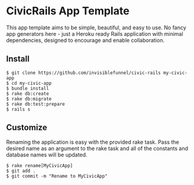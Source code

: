 # CivicRails App Template

This app template aims to be simple, beautiful, and easy to use. No fancy app generators here - just a Heroku ready Rails application with minimal dependencies, designed to encourage and enable collaboration.

## Install

```console
$ git clone https://github.com/invisiblefunnel/civic-rails my-civic-app
$ cd my-civic-app
$ bundle install
$ rake db:create
$ rake db:migrate
$ rake db:test:prepare
$ rails s
```

## Customize

Renaming the application is easy with the provided rake task. Pass the desired name as an argument to the rake task and all of the constants and database names will be updated.

```console
$ rake rename[MyCivicApp]
$ git add .
$ git commit -m "Rename to MyCivicApp"
```
